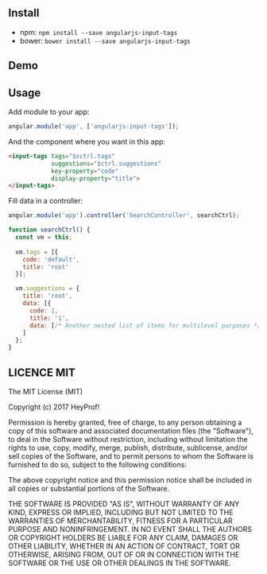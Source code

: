 ## Install

- npm: `npm install --save angularjs-input-tags`
- bower: `bower install --save angularjs-input-tags`

## Demo

<input-tags tags="$ctrl.tags"
            suggestions="$ctrl.suggestions"
            key-property="code"
            display-property="title"
            min-length="1">
</input-tags>

## Usage

Add module to your app:

```javascript
angular.module('app', ['angularjs-input-tags']);
```

And the component where you want in this app:

```html
<input-tags tags="$sctrl.tags"
            suggestions="$ctrl.suggestions"
            key-property="code"
            display-property="title">
</input-tags>
```

Fill data in a controller:

```javascript
angular.module('app').controller('SearchController', searchCtrl);

function searchCtrl() {
  const vm = this;
  
  vm.tags = [{
    code: 'default',
    title: 'root'
  }];

  vm.suggestions = {
    title: 'root',
    data: [{
      code: 1,
      title: '1',
      data: [/* Another nested list of items for multilevel purposes */]},
    ]
  };
}
```

## LICENCE MIT

The MIT License (MIT)

Copyright (c) 2017 HeyProf!

Permission is hereby granted, free of charge, to any person obtaining a copy
of this software and associated documentation files (the "Software"), to deal
in the Software without restriction, including without limitation the rights
to use, copy, modify, merge, publish, distribute, sublicense, and/or sell
copies of the Software, and to permit persons to whom the Software is
furnished to do so, subject to the following conditions:

The above copyright notice and this permission notice shall be included in all
copies or substantial portions of the Software.

THE SOFTWARE IS PROVIDED "AS IS", WITHOUT WARRANTY OF ANY KIND, EXPRESS OR
IMPLIED, INCLUDING BUT NOT LIMITED TO THE WARRANTIES OF MERCHANTABILITY,
FITNESS FOR A PARTICULAR PURPOSE AND NONINFRINGEMENT. IN NO EVENT SHALL THE
AUTHORS OR COPYRIGHT HOLDERS BE LIABLE FOR ANY CLAIM, DAMAGES OR OTHER
LIABILITY, WHETHER IN AN ACTION OF CONTRACT, TORT OR OTHERWISE, ARISING FROM,
OUT OF OR IN CONNECTION WITH THE SOFTWARE OR THE USE OR OTHER DEALINGS IN THE
SOFTWARE.
